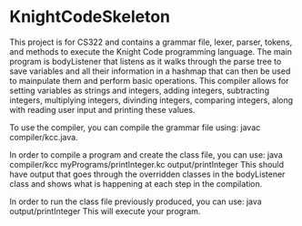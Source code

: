 # KnightCodeSkeleton

This project is for CS322 and contains a grammar file, lexer, parser, tokens, and methods to execute the Knight Code programming language. The main program 
is bodyListener that listens as it walks through the parse tree to save variables and all their information in a hashmap that can then be used to 
mainpulate them and perform basic operations. This compiler allows for setting variables as strings and integers, adding integers, subtracting integers, 
multiplying integers, divinding integers, comparing integers, along with reading user input and printing these values.

To use the compiler, you can compile the grammar file using:
javac compiler/kcc.java. 

In order to compile a program and create the class file, you can use:
java compiler/kcc myPrograms/printInteger.kc output/printInteger
This should have output that goes through the overridden classes in the bodyListener class and shows what is happening at each step in the compilation.

In order to run the class file previously produced, you can use:
java output/printInteger
This will execute your program.
